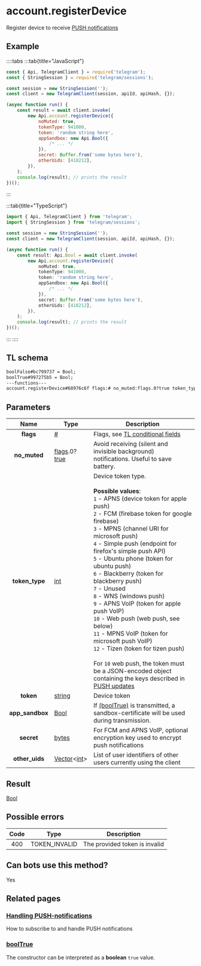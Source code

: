 # account.registerDevice

Register device to receive [PUSH notifications](https://core.telegram.org/api/push-updates)

## Example

::::tabs
:::tab{title="JavaScript"}

```js
const { Api, TelegramClient } = require('telegram');
const { StringSession } = require('telegram/sessions');

const session = new StringSession('');
const client = new TelegramClient(session, apiId, apiHash, {});

(async function run() {
    const result = await client.invoke(
        new Api.account.registerDevice({
            noMuted: true,
            tokenType: 941000,
            token: 'random string here',
            appSandbox: new Api.Bool({
                /* ... */
            }),
            secret: Buffer.from('some bytes here'),
            otherUids: [418212],
        }),
    );
    console.log(result); // prints the result
})();
```

:::

:::tab{title="TypeScript"}

```ts
import { Api, TelegramClient } from 'telegram';
import { StringSession } from 'telegram/sessions';

const session = new StringSession('');
const client = new TelegramClient(session, apiId, apiHash, {});

(async function run() {
    const result: Api.Bool = await client.invoke(
        new Api.account.registerDevice({
            noMuted: true,
            tokenType: 941000,
            token: 'random string here',
            appSandbox: new Api.Bool({
                /* ... */
            }),
            secret: Buffer.from('some bytes here'),
            otherUids: [418212],
        }),
    );
    console.log(result); // prints the result
})();
```

:::
::::

## TL schema

```txt
boolFalse#bc799737 = Bool;
boolTrue#997275b5 = Bool;
---functions---
account.registerDevice#68976c6f flags:# no_muted:flags.0?true token_type:int token:string app_sandbox:Bool secret:bytes other_uids:Vector<int> = Bool;
```

## Parameters

|      Name       | Type                                                                                                                              | Description                                                                                                                                                                                                                                                                                                                                                                                                                                                                                                                                                                                                                                                                                                                                          |
| :-------------: | --------------------------------------------------------------------------------------------------------------------------------- | ---------------------------------------------------------------------------------------------------------------------------------------------------------------------------------------------------------------------------------------------------------------------------------------------------------------------------------------------------------------------------------------------------------------------------------------------------------------------------------------------------------------------------------------------------------------------------------------------------------------------------------------------------------------------------------------------------------------------------------------------------- |
|    **flags**    | [#](https://core.telegram.org/type/%23)                                                                                           | Flags, see [TL conditional fields](https://core.telegram.org/mtproto/TL-combinators#conditional-fields)                                                                                                                                                                                                                                                                                                                                                                                                                                                                                                                                                                                                                                              |
|  **no_muted**   | [flags](https://core.telegram.org/mtproto/TL-combinators#conditional-fields).0?[true](https://core.telegram.org/constructor/true) | Avoid receiving (silent and invisible background) notifications. Useful to save battery.                                                                                                                                                                                                                                                                                                                                                                                                                                                                                                                                                                                                                                                             |
| **token_type**  | [int](https://core.telegram.org/type/int)                                                                                         | Device token type.<br><br>**Possible values**:<br>`1` - APNS (device token for apple push)<br>`2` - FCM (firebase token for google firebase)<br>`3` - MPNS (channel URI for microsoft push)<br>`4` - Simple push (endpoint for firefox's simple push API)<br>`5` - Ubuntu phone (token for ubuntu push)<br>`6` - Blackberry (token for blackberry push)<br>`7` - Unused<br>`8` - WNS (windows push)<br>`9` - APNS VoIP (token for apple push VoIP)<br>`10` - Web push (web push, see below)<br>`11` - MPNS VoIP (token for microsoft push VoIP)<br>`12` - Tizen (token for tizen push)<br><br>For `10` web push, the token must be a JSON-encoded object containing the keys described in [PUSH updates](https://core.telegram.org/api/push-updates) |
|    **token**    | [string](https://core.telegram.org/type/string)                                                                                   | Device token                                                                                                                                                                                                                                                                                                                                                                                                                                                                                                                                                                                                                                                                                                                                         |
| **app_sandbox** | [Bool](https://core.telegram.org/type/Bool)                                                                                       | If [(boolTrue)](https://core.telegram.org/constructor/boolTrue) is transmitted, a sandbox-certificate will be used during transmission.                                                                                                                                                                                                                                                                                                                                                                                                                                                                                                                                                                                                              |
|   **secret**    | [bytes](https://core.telegram.org/type/bytes)                                                                                     | For FCM and APNS VoIP, optional encryption key used to encrypt push notifications                                                                                                                                                                                                                                                                                                                                                                                                                                                                                                                                                                                                                                                                    |
| **other_uids**  | [Vector](https://core.telegram.org/type/Vector%20t)<[int](https://core.telegram.org/type/int)>                                    | List of user identifiers of other users currently using the client                                                                                                                                                                                                                                                                                                                                                                                                                                                                                                                                                                                                                                                                                   |

## Result

[Bool](https://core.telegram.org/type/Bool)

## Possible errors

| Code | Type          | Description                   |
| :--: | ------------- | ----------------------------- |
| 400  | TOKEN_INVALID | The provided token is invalid |

## Can bots use this method?

Yes

## Related pages

### [Handling PUSH-notifications](https://core.telegram.org/api/push-updates)

How to subscribe to and handle PUSH notifications

### [boolTrue](https://core.telegram.org/constructor/boolTrue)

The constructor can be interpreted as a **boolean** `true` value.
